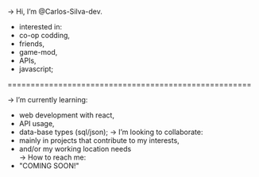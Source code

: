 -> Hi, I’m @Carlos-Silva-dev.
-   interested in: 
-   co-op codding, 
-   friends, 
-   game-mod,
-   APIs,
-   javascript;
   
=====================================================

-> I’m currently learning:
-   web development with react,
-   API usage,
-   data-base types (sql/json);
-> I’m looking to collaborate: 
-   mainly in projects that contribute to my interests,
-   and/or my working location needs  
-> How to reach me:
-   "COMING SOON!"
   


<!---
Carlos-Silva-developer/Carlos-Silva-developer is a ✨ special ✨ repository because its `README.md` (this file) appears on your GitHub profile.
You can click the Preview link to take a look at your changes.
--->
